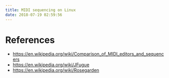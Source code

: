 ```yaml
---
title: MIDI sequencing on Linux
date: 2018-07-19 02:59:56
---
```


# References

* https://en.wikipedia.org/wiki/Comparison_of_MIDI_editors_and_sequencers
* https://en.wikipedia.org/wiki/JFugue
* https://en.wikipedia.org/wiki/Rosegarden
